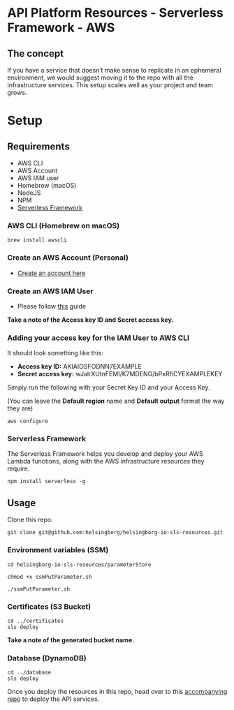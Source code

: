 # API Platform Resources - Serverless Framework - AWS

## The concept

If you have a service that doesn’t make sense to replicate in an ephemeral environment, we would suggest moving it to the repo with all the infrastructure services. This setup scales well as your project and team grows.

# Setup

## Requirements

- AWS CLI
- AWS Account
- AWS IAM user
- Homebrew (macOS)
- NodeJS
- NPM
- [Serverless Framework](https://serverless.com/)

### AWS CLI (Homebrew on macOS)

```
brew install awscli
```

### Create an AWS Account (Personal)

- [Create an account here](https://portal.aws.amazon.com/billing/signup#/start)

### Create an AWS IAM User

- Please follow [this](https://serverless-stack.com/chapters/create-an-iam-user.html) guide

**Take a note of the Access key ID and Secret access key.**

### Adding your access key for the IAM User to AWS CLI

It should look something like this:

- **Access key ID:** AKIAIOSFODNN7EXAMPLE
- **Secret access key:** wJalrXUtnFEMI/K7MDENG/bPxRfiCYEXAMPLEKEY

Simply run the following with your Secret Key ID and your Access Key.

(You can leave the **Default region** name and **Default output** format the way they are)

```
aws configure
```

### Serverless Framework

The Serverless Framework helps you develop and deploy your AWS Lambda functions, along with the AWS infrastructure resources they require.

```
npm install serverless -g
```

## Usage

Clone this repo.

```
git clone git@github.com:helsingborg/helsingborg-io-sls-resources.git
```

### Environment variables (SSM)

```
cd helsingborg-io-sls-resources/parameterStore

chmod +x ssmPutParameter.sh

./ssmPutParameter.sh
```

### Certificates (S3 Bucket)

```
cd ../certificates
sls deploy
```

**Take a note of the generated bucket name.**

### Database (DynamoDB)

```
cd ../database
sls deploy
```

Once you deploy the resources in this repo, head over to this [accompanying repo](https://github.com/helsingborg-stad/helsingborg-io-sls-api) to deploy the API services.
